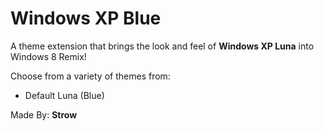 # Windows XP Blue
A theme extension that brings the look and feel of **Windows XP Luna** into Windows 8 Remix!

Choose from a variety of themes from:
* Default Luna (Blue)

Made By: **Strow**
